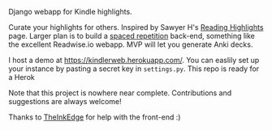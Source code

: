 Django webapp for Kindle highlights.

Curate your highlights for others. Inspired by Sawyer H's [Reading Highlights](https://highlights.sawyerh.com/) page. Larger plan is to build a [spaced repetition](https://en.wikipedia.org/wiki/Spaced_repetition) back-end, something like the excellent Readwise.io webapp. MVP will let you generate Anki decks.

I host a demo at https://kindlerweb.herokuapp.com/. You can easlily set up your instance by pasting a secret key in `settings.py`. This repo is ready for a Herok

Note that this project is nowhere near complete. Contributions and suggestions are always welcome!

Thanks to [TheInkEdge](https://www.instagram.com/theinkedge/?hl=en) for help with the front-end :)
